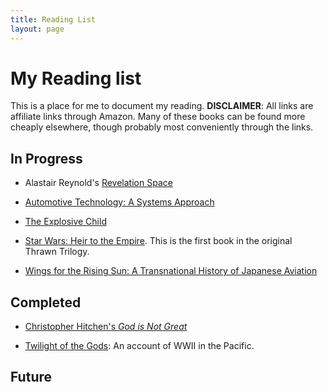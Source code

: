```yaml
---
title: Reading List
layout: page
---
```


# My Reading list

This is a place for me to document my reading. **DISCLAIMER**: All links
are affiliate links through Amazon. Many of these books can be found more
cheaply elsewhere, though probably most conveniently through the links.

## In Progress

- Alastair Reynold's [Revelation Space](https://amzn.to/3nDM2E4)
  
- [Automotive Technology: A Systems Approach](https://amzn.to/3lBj7Pk)

- [The Explosive Child](https://amzn.to/2RPWSIj)

- [Star Wars: Heir to the Empire](https://amzn.to/3colX6O). This is the first book in the original Thrawn Trilogy.

- [Wings for the Rising Sun: A Transnational History of Japanese
  Aviation](https://amzn.to/2FNpGPz)

## Completed

- [Christopher Hitchen's *God is Not Great*](https://amzn.to/33MvP7s)

- [Twilight of the Gods](https://amzn.to/3cacoYY): An account of WWII in
  the Pacific.

## Future
